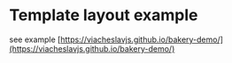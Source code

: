 # Template layout example

see example [https://viacheslavjs.github.io/bakery-demo/](https://viacheslavjs.github.io/bakery-demo/)
